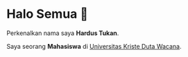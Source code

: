 # Halo Semua 👋

Perkenalkan nama saya **Hardus Tukan**.

Saya seorang **Mahasiswa** di [Universitas Kriste Duta Wacana](https://www.ukdw.ac.id/).


<!--
**Berndzz/Berndzz** is a ✨ _special_ ✨ repository because its `README.md` (this file) appears on your GitHub profile.

Here are some ideas to get you started:

- 🔭 I’m currently working on ...
- 🌱 I’m currently learning ...
- 👯 I’m looking to collaborate on ...
- 🤔 I’m looking for help with ...
- 💬 Ask me about ...
- 📫 How to reach me: ...
- 😄 Pronouns: ...
- ⚡ Fun fact: ...
-->

